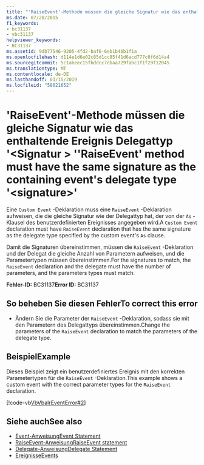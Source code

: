 ```yaml
---
title: "'RaiseEvent'-Methode müssen die gleiche Signatur wie das enthaltende Ereignis Delegattyp '<signature>'"
ms.date: 07/20/2015
f1_keywords:
- bc31137
- vbc31137
helpviewer_keywords:
- BC31137
ms.assetid: 9db77546-9205-4fd2-baf6-6eb1b46b1f1a
ms.openlocfilehash: d114e1d6e02c85d1cc85f41d6acd777c0f6d14a4
ms.sourcegitcommit: 5c1abeec15fbddcc7dbaa729fabc1f1f29f12045
ms.translationtype: MT
ms.contentlocale: de-DE
ms.lasthandoff: 03/15/2019
ms.locfileid: "58021652"
---
```

# <a name="raiseevent-method-must-have-the-same-signature-as-the-containing-events-delegate-type-signature"></a><span data-ttu-id="3715c-102">'RaiseEvent'-Methode müssen die gleiche Signatur wie das enthaltende Ereignis Delegattyp '\<Signatur > '</span><span class="sxs-lookup"><span data-stu-id="3715c-102">'RaiseEvent' method must have the same signature as the containing event's delegate type '\<signature>'</span></span>
<span data-ttu-id="3715c-103">Eine `Custom Event` -Deklaration muss eine `RaiseEvent` -Deklaration aufweisen, die die gleiche Signatur wie der Delegattyp hat, der von der `As` -Klausel des benutzerdefinierten Ereignisses angegeben wird.</span><span class="sxs-lookup"><span data-stu-id="3715c-103">A `Custom Event` declaration must have `RaiseEvent` declaration that has the same signature as the delegate type specified by the custom event's `As` clause.</span></span>  
  
 <span data-ttu-id="3715c-104">Damit die Signaturen übereinstimmen, müssen die `RaiseEvent` -Deklaration und der Delegat die gleiche Anzahl von Parametern aufweisen, und die Parametertypen müssen übereinstimmen.</span><span class="sxs-lookup"><span data-stu-id="3715c-104">For the signatures to match, the `RaiseEvent` declaration and the delegate must have the number of parameters, and the parameters types must match.</span></span>  
  
 <span data-ttu-id="3715c-105">**Fehler-ID:** BC31137</span><span class="sxs-lookup"><span data-stu-id="3715c-105">**Error ID:** BC31137</span></span>  
  
## <a name="to-correct-this-error"></a><span data-ttu-id="3715c-106">So beheben Sie diesen Fehler</span><span class="sxs-lookup"><span data-stu-id="3715c-106">To correct this error</span></span>  
  
-   <span data-ttu-id="3715c-107">Ändern Sie die Parameter der `RaiseEvent` -Deklaration, sodass sie mit den Parametern des Delegattyps übereinstimmen.</span><span class="sxs-lookup"><span data-stu-id="3715c-107">Change the parameters of the `RaiseEvent` declaration to match the parameters of the delegate type.</span></span>  
  
## <a name="example"></a><span data-ttu-id="3715c-108">Beispiel</span><span class="sxs-lookup"><span data-stu-id="3715c-108">Example</span></span>  
 <span data-ttu-id="3715c-109">Dieses Beispiel zeigt ein benutzerdefiniertes Ereignis mit den korrekten Parametertypen für die `RaiseEvent` -Deklaration.</span><span class="sxs-lookup"><span data-stu-id="3715c-109">This example shows a custom event with the correct parameter types for the `RaiseEvent` declaration.</span></span>  
  
 [!code-vb[VbVbalrEventError#2](~/samples/snippets/visualbasic/VS_Snippets_VBCSharp/VbVbalrEventError/VB/VbVbalrEventError.vb#2)]  
  
## <a name="see-also"></a><span data-ttu-id="3715c-110">Siehe auch</span><span class="sxs-lookup"><span data-stu-id="3715c-110">See also</span></span>

- [<span data-ttu-id="3715c-111">Event-Anweisung</span><span class="sxs-lookup"><span data-stu-id="3715c-111">Event Statement</span></span>](../../visual-basic/language-reference/statements/event-statement.md)
- [<span data-ttu-id="3715c-112">RaiseEvent-Anweisung</span><span class="sxs-lookup"><span data-stu-id="3715c-112">RaiseEvent statement</span></span>](~/docs/visual-basic/language-reference/statements/raiseevent-statement.md)
- [<span data-ttu-id="3715c-113">Delegate-Anweisung</span><span class="sxs-lookup"><span data-stu-id="3715c-113">Delegate Statement</span></span>](../../visual-basic/language-reference/statements/delegate-statement.md)
- [<span data-ttu-id="3715c-114">Ereignisse</span><span class="sxs-lookup"><span data-stu-id="3715c-114">Events</span></span>](../../visual-basic/programming-guide/language-features/events/index.md)
